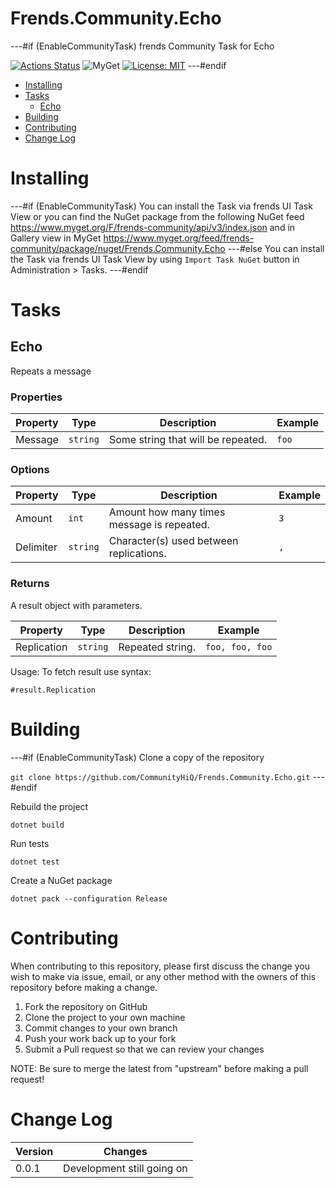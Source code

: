 # Frends.Community.Echo

---#if (EnableCommunityTask)
frends Community Task for Echo

[![Actions Status](https://github.com/CommunityHiQ/Frends.Community.Echo/workflows/PackAndPushAfterMerge/badge.svg)](https://github.com/CommunityHiQ/Frends.Community.Echo/actions) ![MyGet](https://img.shields.io/myget/frends-community/v/Frends.Community.Echo) [![License: MIT](https://img.shields.io/badge/License-MIT-yellow.svg)](https://opensource.org/licenses/MIT) 
---#endif

- [Installing](#installing)
- [Tasks](#tasks)
     - [Echo](#Echo)
- [Building](#building)
- [Contributing](#contributing)
- [Change Log](#change-log)

# Installing

---#if (EnableCommunityTask)
You can install the Task via frends UI Task View or you can find the NuGet package from the following NuGet feed
https://www.myget.org/F/frends-community/api/v3/index.json and in Gallery view in MyGet https://www.myget.org/feed/frends-community/package/nuget/Frends.Community.Echo
---#else
You can install the Task via frends UI Task View by using `Import Task NuGet` button in Administration > Tasks.
---#endif

# Tasks

## Echo

Repeats a message

### Properties

| Property | Type | Description | Example |
| -------- | -------- | -------- | -------- |
| Message | `string` | Some string that will be repeated. | `foo` |

### Options

| Property | Type | Description | Example |
| -------- | -------- | -------- | -------- |
| Amount | `int` | Amount how many times message is repeated. | `3` |
| Delimiter | `string` | Character(s) used between replications. | `, ` |

### Returns

A result object with parameters.

| Property | Type | Description | Example |
| -------- | -------- | -------- | -------- |
| Replication | `string` | Repeated string. | `foo, foo, foo` |

Usage:
To fetch result use syntax:

`#result.Replication`

# Building

---#if (EnableCommunityTask)
Clone a copy of the repository

`git clone https://github.com/CommunityHiQ/Frends.Community.Echo.git`
---#endif

Rebuild the project

`dotnet build`

Run tests

`dotnet test`

Create a NuGet package

`dotnet pack --configuration Release`

# Contributing
When contributing to this repository, please first discuss the change you wish to make via issue, email, or any other method with the owners of this repository before making a change.

1. Fork the repository on GitHub
2. Clone the project to your own machine
3. Commit changes to your own branch
4. Push your work back up to your fork
5. Submit a Pull request so that we can review your changes

NOTE: Be sure to merge the latest from "upstream" before making a pull request!

# Change Log

| Version | Changes |
| ------- | ------- |
| 0.0.1   | Development still going on |
